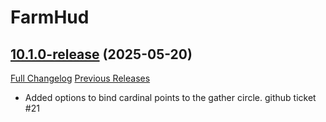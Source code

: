 # FarmHud

## [10.1.0-release](https://github.com/HizurosWoWAddOns/FarmHud/tree/10.1.0-release) (2025-05-20)
[Full Changelog](https://github.com/HizurosWoWAddOns/FarmHud/commits/10.1.0-release) [Previous Releases](https://github.com/HizurosWoWAddOns/FarmHud/releases)

- Added options to bind cardinal points to the gather circle. github ticket #21  

